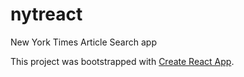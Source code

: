 nytreact
========

New York Times Article Search app

This project was bootstrapped with [Create React App](https://github.com/facebookincubator/create-react-app).


